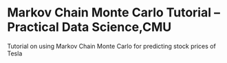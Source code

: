 # Markov Chain Monte Carlo Tutorial – Practical Data Science,CMU

Tutorial on using Markov Chain Monte Carlo for predicting stock prices of Tesla
